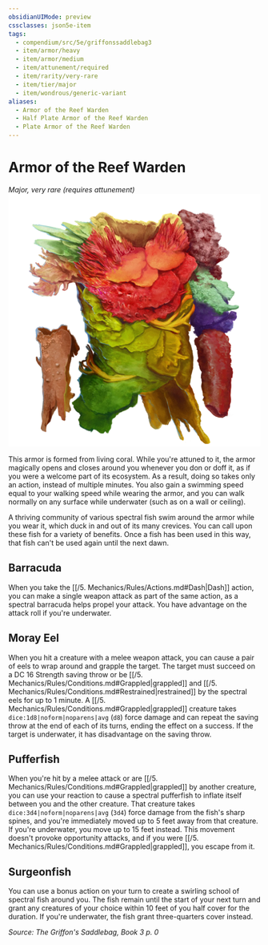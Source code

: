```yaml
---
obsidianUIMode: preview
cssclasses: json5e-item
tags:
  - compendium/src/5e/griffonssaddlebag3
  - item/armor/heavy
  - item/armor/medium
  - item/attunement/required
  - item/rarity/very-rare
  - item/tier/major
  - item/wondrous/generic-variant
aliases:
  - Armor of the Reef Warden
  - Half Plate Armor of the Reef Warden
  - Plate Armor of the Reef Warden
---
```

# Armor of the Reef Warden
*Major, very rare (requires attunement)*  
![](https://raw.githubusercontent.com/TheGiddyLimit/homebrew-img/main/img/GriffonsSaddlebag3/Armor-of-the-Reef-Warden.webp#right)  


This armor is formed from living coral. While you're attuned to it, the armor magically opens and closes around you whenever you don or doff it, as if you were a welcome part of its ecosystem. As a result, doing so takes only an action, instead of multiple minutes. You also gain a swimming speed equal to your walking speed while wearing the armor, and you can walk normally on any surface while underwater (such as on a wall or ceiling).

A thriving community of various spectral fish swim around the armor while you wear it, which duck in and out of its many crevices. You can call upon these fish for a variety of benefits. Once a fish has been used in this way, that fish can't be used again until the next dawn.

## Barracuda

When you take the [[/5. Mechanics/Rules/Actions.md#Dash\|Dash]] action, you can make a single weapon attack as part of the same action, as a spectral barracuda helps propel your attack. You have advantage on the attack roll if you're underwater.

## Moray Eel

When you hit a creature with a melee weapon attack, you can cause a pair of eels to wrap around and grapple the target. The target must succeed on a DC 16 Strength saving throw or be [[/5. Mechanics/Rules/Conditions.md#Grappled\|grappled]] and [[/5. Mechanics/Rules/Conditions.md#Restrained\|restrained]] by the spectral eels for up to 1 minute. A [[/5. Mechanics/Rules/Conditions.md#Grappled\|grappled]] creature takes `dice:1d8|noform|noparens|avg` (`d8`) force damage and can repeat the saving throw at the end of each of its turns, ending the effect on a success. If the target is underwater, it has disadvantage on the saving throw.

## Pufferfish

When you're hit by a melee attack or are [[/5. Mechanics/Rules/Conditions.md#Grappled\|grappled]] by another creature, you can use your reaction to cause a spectral pufferfish to inflate itself between you and the other creature. That creature takes `dice:3d4|noform|noparens|avg` (`3d4`) force damage from the fish's sharp spines, and you're immediately moved up to 5 feet away from that creature. If you're underwater, you move up to 15 feet instead. This movement doesn't provoke opportunity attacks, and if you were [[/5. Mechanics/Rules/Conditions.md#Grappled\|grappled]], you escape from it.

## Surgeonfish

You can use a bonus action on your turn to create a swirling school of spectral fish around you. The fish remain until the start of your next turn and grant any creatures of your choice within 10 feet of you half cover for the duration. If you're underwater, the fish grant three-quarters cover instead.

*Source: The Griffon's Saddlebag, Book 3 p. 0*
